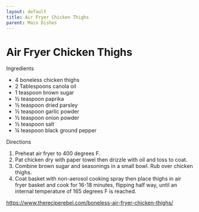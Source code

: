 ```yaml
---
layout: default
title: Air Fryer Chicken Thighs
parent: Main Dishes
---
```

# Air Fryer Chicken Thighs

Ingredients
  * 4 boneless chicken thighs
  * 2 Tablespoons canola oil
  * 1 teaspoon brown sugar
  * ½ teaspoon paprika
  * ½ teaspoon dried parsley
  * ½ teaspoon garlic powder
  * ½ teaspoon onion powder
  * ½ teaspoon salt
  * ¼ teaspoon black ground pepper

Directions
  1. Preheat air fryer to 400 degrees F.
  2. Pat chicken dry with paper towel then drizzle with oil and toss to coat.
  3. Combine brown sugar and seasonings in a small bowl. Rub over chicken thighs.
  4. Coat basket with non-aerosol cooking spray then place thighs in air fryer basket and cook for 16-18 minutes, flipping half way, until an internal temperature of 165 degrees F is reached.

<https://www.thereciperebel.com/boneless-air-fryer-chicken-thighs/>

